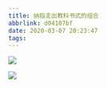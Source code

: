 ```yaml
---
title: 纳指走出教科书式的组合
abbrlink: d04107bf
date: 2020-03-07 20:23:47
tags:
---
```

![](1.png)

![](2.png)